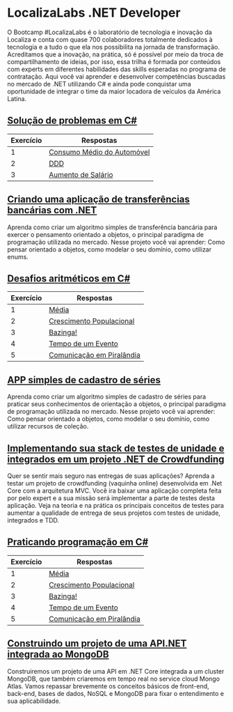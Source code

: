 # LocalizaLabs .NET Developer

O Bootcamp #LocalizaLabs é o laboratório de tecnologia e inovação da Localiza e conta com quase 700 colaboradores totalmente dedicados à tecnologia e a tudo o que ela nos possibilita na jornada de transformação. Acreditamos que a inovação, na prática, só é possível por meio da troca de compartilhamento de ideias, por isso, essa trilha é formada por conteúdos com experts em diferentes habilidades das skills esperadas no programa de contratação. Aqui você vai aprender e desenvolver competências buscadas no mercado de .NET utilizando C# e ainda pode conquistar uma oportunidade de integrar o time da maior locadora de veículos da América Latina.

## [Solução de problemas em C#](https://github.com/JefersonMelo/07-DIO/tree/master/02-LocalizaLabs/01-Solucao_de_problemas)

Exercício | Respostas
--------- | ------
1         | [Consumo Médio do Automóvel](https://github.com/JefersonMelo/07-DIO/tree/master/02-LocalizaLabs/01-Solucao_de_problemas/01-Calcular_Consumo_Medio)
2         | [DDD](https://github.com/JefersonMelo/07-DIO/tree/master/02-LocalizaLabs/01-Solucao_de_problemas/02-DDD)
3         | [Aumento de Salário](https://github.com/JefersonMelo/07-DIO/tree/master/02-LocalizaLabs/01-Solucao_de_problemas/03-Aumento_Salario)

## [Criando uma aplicação de transferências bancárias com .NET](https://github.com/JefersonMelo/07-DIO/tree/master/02-LocalizaLabs/02-AppBanco)

Aprenda como criar um algoritmo simples de transferência bancária para exercer o pensamento orientado a objetos, o principal paradigma de programação utilizada no mercado. Nesse projeto você vai aprender: Como pensar orientado a objetos, como modelar o seu domínio, como utilizar enums.

## [Desafios aritméticos em C#](https://github.com/JefersonMelo/07-DIO/tree/master/02-LocalizaLabs/03-Desafios_aritmeticos)

Exercício | Respostas
--------- | ------
1         | [Média](https://github.com/JefersonMelo/07-DIO/tree/master/02-LocalizaLabs/03-Desafios_aritmeticos/01-Notas_De_Um_Aluno)
2         | [Crescimento Populacional](https://github.com/JefersonMelo/07-DIO/tree/master/02-LocalizaLabs/03-Desafios_aritmeticos/02-Crescimento_Populacional)
3         | [Bazinga!](https://github.com/JefersonMelo/07-DIO/tree/master/02-LocalizaLabs/03-Desafios_aritmeticos/03-Bazinga)
4         | [Tempo de um Evento](https://github.com/JefersonMelo/07-DIO/tree/master/02-LocalizaLabs/03-Desafios_aritmeticos/04-Tempo_De_Um_Evento)
5         | [Comunicação em Piralândia](https://github.com/JefersonMelo/07-DIO/tree/master/02-LocalizaLabs/03-Desafios_aritmeticos/05-Comunicacao_Em_Piralandia)

## [APP simples de cadastro de séries](https://github.com/JefersonMelo/07-DIO/tree/master/01-MRV/01-Cadastro-Series)

Aprenda como criar um algoritmo simples de cadastro de séries para praticar seus conhecimentos de orientação a objetos, o principal paradigma de programação utilizada no mercado. Nesse projeto você vai aprender: Como pensar orientado a objetos, como modelar o seu domínio, como utilizar recursos de coleção.

## [Implementando sua stack de testes de unidade e integrados em um projeto .NET de Crowdfunding](https://github.com/JefersonMelo/07-DIO/tree/master/01-MRV/08-Implementando_Stack_De_Testes_.NET)

Quer se sentir mais seguro nas entregas de suas aplicações? Aprenda a testar um projeto de crowdfunding (vaquinha online) desenvolvida em .Net Core com a arquitetura MVC. Você ira baixar uma aplicação completa feita por pelo expert e a sua missão será implementar a parte de testes desta aplicação. Veja na teoria e na prática os principais conceitos de testes para aumentar a qualidade de entrega de seus projetos com testes de unidade, integrados e TDD.

## [Praticando programação em C#](https://github.com/JefersonMelo/07-DIO/tree/master/02-LocalizaLabs/03-Desafios_aritmeticos)

Exercício | Respostas
--------- | ------
1         | [Média](https://github.com/JefersonMelo/07-DIO/tree/master/02-LocalizaLabs/03-Desafios_aritmeticos/01-Notas_De_Um_Aluno)
2         | [Crescimento Populacional](https://github.com/JefersonMelo/07-DIO/tree/master/02-LocalizaLabs/03-Desafios_aritmeticos/02-Crescimento_Populacional)
3         | [Bazinga!](https://github.com/JefersonMelo/07-DIO/tree/master/02-LocalizaLabs/03-Desafios_aritmeticos/03-Bazinga)
4         | [Tempo de um Evento](https://github.com/JefersonMelo/07-DIO/tree/master/02-LocalizaLabs/03-Desafios_aritmeticos/04-Tempo_De_Um_Evento)
5         | [Comunicação em Piralândia](https://github.com/JefersonMelo/07-DIO/tree/master/02-LocalizaLabs/03-Desafios_aritmeticos/05-Comunicacao_Em_Piralandia)

## [Construindo um projeto de uma API.NET integrada ao MongoDB](https://github.com/JefersonMelo/07-DIO/tree/master/01-MRV/09-Construindo_Com_MongoDB)

Construiremos um projeto de uma API em .NET Core integrada a um cluster MongoDB, que também criaremos em tempo real no service cloud Mongo Atlas. Vamos repassar brevemente os conceitos básicos de front-end, back-end, bases de dados, NoSQL e MongoDB para fixar o entendimento e sua aplicabilidade.
